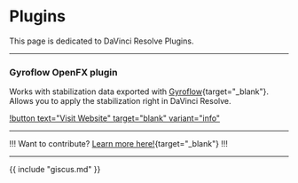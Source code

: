 # Plugins

This page is dedicated to DaVinci Resolve Plugins.

---

### Gyroflow OpenFX plugin

Works with stabilization data exported with [Gyroflow](https://gyroflow.xyz){target="_blank"}.
Allows you to apply the stabilization right in DaVinci Resolve.

[!button text="Visit Website" target="blank" variant="info"](https://github.com/gyroflow/gyroflow-ofx)

---

!!!
Want to contribute? [Learn more here!](https://resolve.cafe/contribute/){target="_blank"}
!!!

---

{{ include "giscus.md" }}